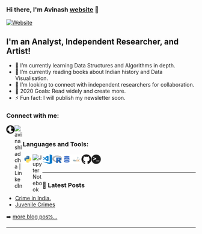 ### Hi there, I'm Avinash [website] 👋

[![Website](https://img.shields.io/website?label=AvinashLaddha&style=for-the-badge&url=https%3A%2F%2Fcodestackr.com)](https://avinashladdha.github.io)

## I'm an Analyst, Independent Researcher, and Artist!

- 🔭 I’m currently learning Data Structures and Algorithms in depth.
- 🌱 I’m currently reading books about Indian history and Data Visualisation.
- 👯 I’m looking to connect with independent researchers for collaboration.
- 🥅 2020 Goals: Read widely and create more.
- ⚡ Fun fact: I will publish my newsletter soon.


### Connect with me:

[<img align="left" alt="avinashladdha.github.io" width="22px" src="https://raw.githubusercontent.com/iconic/open-iconic/master/svg/globe.svg" />][website]

[<img align="left" alt="avinashladdha | LinkedIn" width="22px" src="https://cdn.jsdelivr.net/npm/simple-icons@v3/icons/linkedin.svg" />][linkedin]


<br />

### Languages and Tools:

[<img align="left" alt="Python" width="26px" src="https://raw.githubusercontent.com/github/explore/80688e429a7d4ef2fca1e82350fe8e3517d3494d/topics/python/python.png" />][website]
[<img align="left" alt="Jupyter Notebook" width="26px" src="https://upload.wikimedia.org/wikipedia/commons/thumb/3/38/Jupyter_logo.svg/44px-Jupyter_logo.svg.png" />][website]
[<img align="left" alt="Visual Studio Code" width="26px" src="https://raw.githubusercontent.com/github/explore/80688e429a7d4ef2fca1e82350fe8e3517d3494d/topics/visual-studio-code/visual-studio-code.png" />][website]
[<img align="left" alt="R" width="26px" src="https://raw.githubusercontent.com/github/explore/80688e429a7d4ef2fca1e82350fe8e3517d3494d/topics/r/r.png" />][website]
[<img align="left" alt="SQL" width="26px" src="https://raw.githubusercontent.com/github/explore/80688e429a7d4ef2fca1e82350fe8e3517d3494d/topics/sql/sql.png" />][website]
[<img align="left" alt="MySQL" width="26px" src="https://raw.githubusercontent.com/github/explore/80688e429a7d4ef2fca1e82350fe8e3517d3494d/topics/mysql/mysql.png" />][website]
[<img align="left" alt="GitHub" width="26px" src="https://raw.githubusercontent.com/github/explore/78df643247d429f6cc873026c0622819ad797942/topics/github/github.png" />][website]
[<img align="left" alt="Terminal" width="26px" src="https://raw.githubusercontent.com/github/explore/80688e429a7d4ef2fca1e82350fe8e3517d3494d/topics/terminal/terminal.png" />][website]


<br />
<br />

---

### 📕 Latest Posts

<!-- BLOG-POST-LIST:START -->
- [Crime in India.](https://www.linkedin.com/posts/avinashladdha_crime-in-india-activity-6662678356263337984-2WkC)
- [Juvenile Crimes](https://www.linkedin.com/pulse/misguided-steps-unfulfilled-wishes-avinash-laddha/)

<!-- BLOG-POST-LIST:END -->

➡️ [more blog posts...](https://avinashladdha.github.io.com)

---


[website]: https://avinashladdha.github.io.com
[linkedin]:https://www.linkedin.com/in/avinashladdha/
